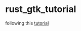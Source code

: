 # rust_gtk_tutorial

following this [tutorial](https://gtk-rs.org/gtk4-rs/stable/latest/book/introduction.html)
